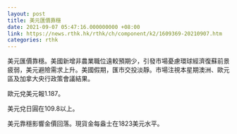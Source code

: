 ```yaml
---
layout: post
title: 美元匯價靠穩
date: 2021-09-07 05:47:16.000000000 +08:00
link: https://news.rthk.hk/rthk/ch/component/k2/1609369-20210907.htm
categories: rthk
---
```


美元匯價靠穩。美國新增非農業職位遠較預期少，引發市場憂慮環球經濟復蘇前景疲弱，美元避險需求上升。美國假期，匯市交投淡靜。市場注視本星期澳洲、歐元區及加拿大央行政策會議結果。

歐元兌美元報1.187。

美元兌日圓在109.8以上。

美元靠穩影響金價回落。現貨金每盎士在1823美元水平。
